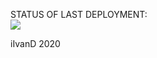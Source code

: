STATUS OF LAST DEPLOYMENT:<BR>
<img src="https://www.google.com/imgres?imgurl=https%3A%2F%2Fmiro.medium.com%2Fmax%2F512%2F1*kVmonaYXo5JGhEJmQZiuMw.png&imgrefurl=https%3A%2F%2Fblog.buildo.io%2Freusable-cloudfront-configuration-with-terraform-4c1de144c735&tbnid=XAyg-i4aebiqVM&vet=12ahUKEwj81IzL_5LpAhXIVt8KHSTyC_QQMygMegUIARCnAg..i&docid=8BzBabKyctnwHM&w=512&h=512&q=terraform%20image&client=firefox-b-1-d&ved=2ahUKEwj81IzL_5LpAhXIVt8KHSTyC_QQMygMegUIARCnAg"><br>
  
  
  iIvanD 2020
